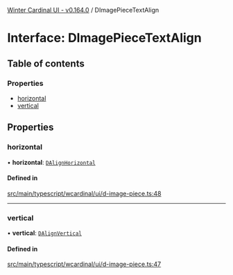 [Winter Cardinal UI - v0.164.0](../index.md) / DImagePieceTextAlign

# Interface: DImagePieceTextAlign

## Table of contents

### Properties

- [horizontal](DImagePieceTextAlign.md#horizontal)
- [vertical](DImagePieceTextAlign.md#vertical)

## Properties

### horizontal

• **horizontal**: [`DAlignHorizontal`](../index.md#dalignhorizontal)

#### Defined in

[src/main/typescript/wcardinal/ui/d-image-piece.ts:48](https://github.com/winter-cardinal/winter-cardinal-ui/blob/v0.164.0/src/main/typescript/wcardinal/ui/d-image-piece.ts#L48)

___

### vertical

• **vertical**: [`DAlignVertical`](../index.md#dalignvertical)

#### Defined in

[src/main/typescript/wcardinal/ui/d-image-piece.ts:47](https://github.com/winter-cardinal/winter-cardinal-ui/blob/v0.164.0/src/main/typescript/wcardinal/ui/d-image-piece.ts#L47)
